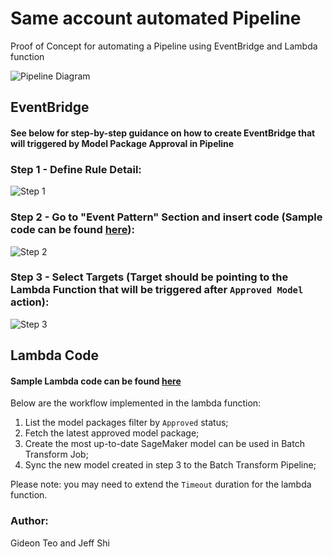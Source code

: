 # Same account automated Pipeline
Proof of Concept for automating a Pipeline using EventBridge and Lambda function

![Pipeline Diagram](https://github.com/gidteo/WestpacNZ-Pipeline-Poc/blob/main/Images/WestpacNZ%20Pipeline.png)

## EventBridge
#### See below for step-by-step guidance on how to create EventBridge that will triggered by Model Package Approval in Pipeline
### Step 1 - Define Rule Detail:
![Step 1](https://github.com/gidteo/WestpacNZ-Pipeline-Poc/blob/main/Images/EventB1.png)

### Step 2 - Go to "Event Pattern" Section and insert code (Sample code can be found [here](https://github.com/gidteo/WestpacNZ-Pipeline-Poc/blob/main/EventBridge_Pattern.json)):
![Step 2](https://github.com/gidteo/WestpacNZ-Pipeline-Poc/blob/main/Images/EventB2.png)

### Step 3 - Select Targets (Target should be pointing to the Lambda Function that will be triggered after `Approved Model` action):
![Step 3](https://github.com/gidteo/WestpacNZ-Pipeline-Poc/blob/main/Images/EventB3.png)

## Lambda Code
#### Sample Lambda code can be found [here](https://github.com/gidteo/WestpacNZ-Pipeline-Poc/blob/main/lambda_handler.py)

Below are the workflow implemented in the lambda function:

1. List the model packages filter by `Approved` status; 
2. Fetch the latest approved model package;
3. Create the most up-to-date SageMaker model can be used in Batch Transform Job;
4. Sync the new model created in step 3 to the Batch Transform Pipeline;

Please note: you may need to extend the `Timeout` duration for the lambda function.

### Author: 
Gideon Teo and Jeff Shi
